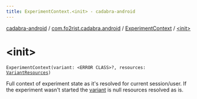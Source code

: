 ```yaml
---
title: ExperimentContext.<init> - cadabra-android
---
```


[cadabra-android](../../index.html) / [com.fo2rist.cadabra.android](../index.html) / [ExperimentContext](index.html) / [&lt;init&gt;](./-init-.html)

# &lt;init&gt;

`ExperimentContext(variant: <ERROR CLASS>?, resources: `[`VariantResources`](../-variant-resources/index.html)`)`

Full context of experiment state as it's resolved for current session/user.
If the experiment wasn't started the [variant](variant.html) is null resources resolved as is.

